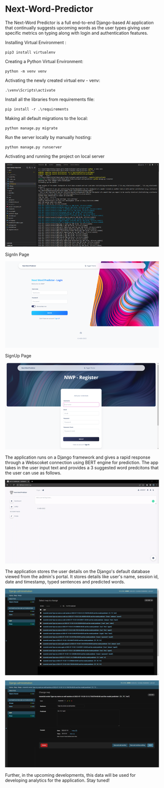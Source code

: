 # Next-Word-Predictor

The Next-Word Predictor is a full end-to-end Django-based AI application that continually suggests upcoming words as the user types giving user specific metrics on typing along with login and authentication features.

Installing Virtual Environment :

`pip3 install virtualenv`

Creating a Python Virtual Environment:

`python -m venv venv`

Activating the newly created virtual env - venv:

`.\venv\Scripts\activate`

Install all the libraries from requirements file:

`pip install -r .\requirements`

Making all default migrations to the local:

`python manage.py migrate`

Run the server locally by manually hosting:

`python manage.py runserver`

Activating and running the project on local server

![server](./staticfiles/images/server.jpg)

SignIn Page

![login](./staticfiles/images/login.jpg)

SignUp Page

![login_2](./staticfiles/images/login_2.jpg)

The application runs on a Django framework and gives a rapid response through a Webscoket connection using BERT engine for prediction. The app takes in the user input text and provides a 3 suggested word predcitons that the user can use as follows.

![NWP](./staticfiles/images/ui.gif)

The application stores the user details on the Django's default database viewed from the admin's portal. It stores details like user's name, session id, date and timestamp, typed sentences and predicted words.

![Output](./staticfiles/images/out.jpg)

![db](./staticfiles/images/db.jpg)

Further, in the upcoming developments, this data will be used for developing analytics for the application. Stay tuned!
